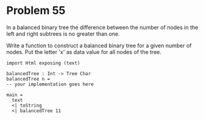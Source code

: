 # Problem 55

In a balanced binary tree the difference between the number of nodes in the left and right subtrees is no greater than one.

Write a function to construct a balanced binary tree for a given number of nodes. Put the letter 'x' as data value for all nodes of the tree.

```
import Html exposing (text)

balancedTree : Int -> Tree Char 
balancedTree n = 
-- your implementation goes here

main = 
  text 
  <| toString 
  <| balancedTree 11   
  
```

